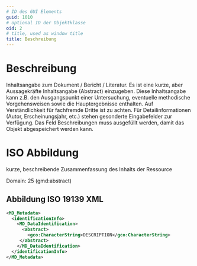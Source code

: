 ```yaml
---
# ID des GUI Elements
guid: 1010
# optional ID der Objektklasse
oid: 2
# title, used as window title
title: Beschreibung
---
```


# Beschreibung

Inhaltsangabe zum Dokument / Bericht / Literatur. Es ist eine kurze, aber Aussagekräfte Inhaltsangabe (Abstract) einzugeben. Diese Inhaltsangabe kann z.B. den Ausgangspunkt einer Untersuchung, eventuelle methodische Vorgehensweisen sowie die Hauptergebnisse enthalten. Auf Verständlichkeit für fachfremde Dritte ist zu achten. Für Detailinformationen (Autor, Erscheinungsjahr, etc.) stehen gesonderte Eingabefelder zur Verfügung. Das Feld Beschreibungen muss ausgefüllt werden, damit das Objekt abgespeichert werden kann.


# ISO Abbildung

kurze, beschreibende Zusammenfassung des Inhalts der Ressource

Domain: 25 (gmd:abstract)

## Abbildung ISO 19139 XML

```XML
<MD_Metadata>
  <identificationInfo>
    <MD_DataIdentification>
      <abstract>
        <gco:CharacterString>DESCRIPTION</gco:CharacterString>
     </abstract>
    </MD_DataIdentification>
  </identificationInfo>
</MD_Metadata>
```
